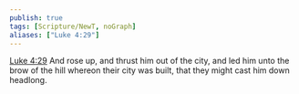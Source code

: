 ```yaml
---
publish: true
tags: [Scripture/NewT, noGraph]
aliases: ["Luke 4:29"]
---
```

[Luke 4:29](https://churchofjesuschrist.org/study/scriptures/nt/luke/4?lang=eng&id=p29#p29) And rose up, and thrust him out of the city, and led him unto the brow of the hill whereon their city was built, that they might cast him down headlong.
